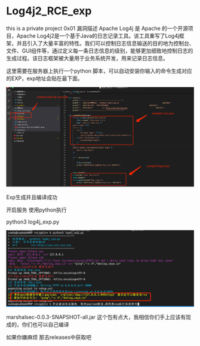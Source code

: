 # Log4j2_RCE_exp
this is a private project
0x01 漏洞描述
Apache Log4j 是 Apache 的一个开源项目，Apache Log4j2是一个基于Java的日志记录工具。该工具重写了Log4j框架，并且引入了大量丰富的特性。我们可以控制日志信息输送的目的地为控制台、文件、GUI组件等，通过定义每一条日志信息的级别，能够更加细致地控制日志的生成过程。该日志框架被大量用于业务系统开发，用来记录日志信息。

这里需要在服务器上执行一个python 脚本，可以自动安装你输入的命令生成对应的EXP，exp地址会贴在最下面。


![image](https://github.com/alex123-2star/Log4j2_RCE_exp/blob/1c2347d15a451a7cb9e4742921bae481a65778d5/imags/%E5%9B%BE%E7%89%87%204.png)


Exp生成并且编译成功

开启服务
使用python执行

python3 log4j_exp.py

![image](https://github.com/alex123-2star/Log4j2_RCE_exp/blob/1c2347d15a451a7cb9e4742921bae481a65778d5/imags/%E5%9B%BE%E7%89%87%209.png)

marshalsec-0.0.3-SNAPSHOT-all.jar 
这个包有点大，我相信你们手上应该有现成的，你们也可以自己编译

如果你嫌麻烦 那去releases中获取吧
